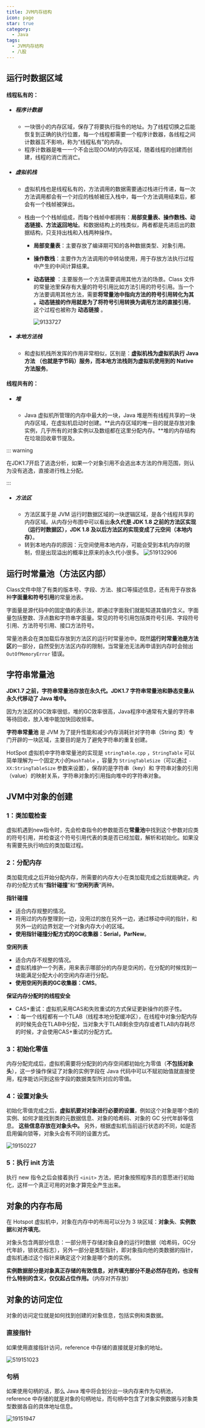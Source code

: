 ```yaml
---
title: JVM内存结构
icon: page
star: true
category:
  - Java
tags:
  - JVM内存结构
  - 八股
---
```


## 运行时数据区域

#### **线程私有的：**

- ##### 程序计数器

  - 一块很小的内存区域，保存了将要执行指令的地址。为了线程切换之后能恢复到正确的执行位置，每一个线程都需要一个程序计数器，各线程之间计数器互不影响，称为“线程私有”的内存。
  - 程序计数器是唯一一个不会出现OOM的内存区域，随着线程的创建而创建，线程的消亡而消亡。
<!-- more -->
- ##### 虚拟机栈

  - 虚拟机栈也是线程私有的，方法调用的数据需要通过栈进行传递，每一次方法调用都会有一个对应的栈帧被压入栈中，每一个方法调用结束后，都会有一个栈帧被弹出。

  - 栈由一个个栈帧组成，而每个栈帧中都拥有：**局部变量表、操作数栈、动态链接、方法返回地址**。和数据结构上的栈类似，两者都是先进后出的数据结构，只支持出栈和入栈两种操作。

    - **局部变量表**：主要存放了编译期可知的各种数据类型、对象引用。

    - **操作数栈**：主要作为方法调用的中转站使用，用于存放方法执行过程中产生的中间计算结果。

    - **动态链接** ：主要服务一个方法需要调用其他方法的场景。Class 文件的常量池里保存有大量的符号引用比如方法引用的符号引用。当一个方法要调用其他方法，需要**将常量池中指向方法的符号引用转化为其 **。动态链接的作用就是为了**将符号引用转换为调用方法的直接引用**，这个过程也被称为 **动态链接** 。

      ![9133727](/markdown/9133727.jpg)

- ##### 本地方法栈

  - 和虚拟机栈所发挥的作用非常相似，区别是：**虚拟机栈为虚拟机执行 Java 方法 （也就是字节码）服务，而本地方法栈则为虚拟机使用到的 Native 方法服务**。

#### **线程共有的：**

- ##### 堆

  - Java 虚拟机所管理的内存中最大的一块，Java 堆是所有线程共享的一块内存区域，在虚拟机启动时创建。**此内存区域的唯一目的就是存放对象实例，几乎所有的对象实例以及数组都在这里分配内存。**堆的内存结构在垃圾回收章节提及。

::: warning

在JDK1.7开启了逃逸分析，如果一个对象引用不会逃出本方法的作用范围，则认为没有逃逸，直接进行栈上分配。

:::

- ##### 方法区

  - 方法区属于是 JVM 运行时数据区域的一块逻辑区域，是各个线程共享的内存区域。从内存分布图中可以看出**永久代是 JDK 1.8 之前的方法区实现（运行时数据区），JDK 1.8 及以后方法区的实现变成了元空间（本地内存）**。
  - 转到本地内存的原因：元空间使用本地内存，可能会受到本机内存的限制，但是出现溢出的概率比原来的永久代小很多。
![519132906](/markdown/519132906.jpg)
## 运行时常量池（方法区内部）

Class文件中除了有类的版本号、字段、方法、接口等描述信息，还有用于存放各种**字面量和符号引用**的常量池表。

字面量是源代码中的固定值的表示法，即通过字面我们就能知道其值的含义。字面量包括整数、浮点数和字符串字面量。常见的符号引用包括类符号引用、字段符号引用、方法符号引用、接口方法符号。

常量池表会在类加载后存放到方法区的运行时常量池中。既然**运行时常量池是方法区**的一部分，自然受到方法区内存的限制，当常量池无法再申请到内存时会抛出 `OutOfMemoryError` 错误。

## 字符串常量池

**JDK1.7 之前，字符串常量池存放在永久代。JDK1.7 字符串常量池和静态变量从永久代移动了 Java 堆中。**

因为方法区的GC效率很低，堆的GC效率很高，Java程序中通常有大量的字符串等待回收，放入堆中能加快回收频率。

**字符串常量池** 是 JVM 为了提升性能和减少内存消耗针对字符串（String 类）专门开辟的一块区域，主要目的是为了避免字符串的重复创建。

HotSpot 虚拟机中字符串常量池的实现是 `stringTable.cpp` ，`StringTable` 可以简单理解为一个固定大小的`HashTable` ，容量为 `StringTableSize`（可以通过 `-XX:StringTableSize` 参数来设置），保存的是字符串（key）和 字符串对象的引用（value）的映射关系，字符串对象的引用指向堆中的字符串对象。

## JVM中对象的创建

### 1：类加载检查

虚拟机遇到new指令时，先会检查指令的参数能否在**常量池**中找到这个参数对应类的符号引用，并检查这个符号引用代表的类是否已经加载，解析和初始化。如果没有需要先执行响应的类加载过程。

### 2：分配内存

类加载完成之后开始分配内存，所需要的内存大小在类加载完成之后就能确定。内存的分配方式有“**指针碰撞**”和“**空闲列表**”两种。

**指针碰撞**

- 适合内存规整的情况。
- 将用过的内存整理到一边，没用过的放在另外一边，通过移动中间的指针，和另外一边的边界划定一个对象内存大小的区域。
- **使用指针碰撞分配方式的GC收集器：Serial，ParNew**。

**空闲列表**

- 适合内存不规整的情况。
- 虚拟机维护一个列表，用来表示哪部分的内存是空闲的，在分配的时候找到一块能满足分配大小的空闲内存进行分配。
- **使用空闲列表的GC收集器：CMS**。

**保证内存分配时的线程安全**

- CAS+重试：虚拟机采用CAS和失败重试的方式保证更新操作的原子性。
- ：每一个线程都有一个TLAB（线程本地分配缓冲区），在线程中对象分配内存的时候先会在TLAB中分配，当对象大于TLAB剩余空内存或者TLAB内存耗尽的时候，才会使用CAS+重试的分配方式。

### 3：初始化零值

内存分配完成后，虚拟机需要将分配到的内存空间都初始化为零值（**不包括对象头**），这一步操作保证了对象的实例字段在 Java 代码中可以不赋初始值就直接使用，程序能访问到这些字段的数据类型所对应的零值。

### 4：设置对象头

初始化零值完成之后，**虚拟机要对对象进行必要的设置**，例如这个对象是哪个类的实例、如何才能找到类的元数据信息、对象的哈希码、对象的 GC 分代年龄等信息。 **这些信息存放在对象头中。** 另外，根据虚拟机当前运行状态的不同，如是否启用偏向锁等，对象头会有不同的设置方式。

![19150227](/markdown/19150227.jpg)

### 5：执行 init 方法

执行 new 指令之后会接着执行 `<init>` 方法，把对象按照程序员的意愿进行初始化，这样一个真正可用的对象才算完全产生出来。

## 对象的内存布局

在 Hotspot 虚拟机中，对象在内存中的布局可以分为 3 块区域：**对象头**、**实例数据**和**对齐填充**。

对象头包含两部分信息：一部分用于存储对象自身的运行时数据（哈希码，GC分代年龄，锁状态标志），另外一部分是类型指针，即对象指向他的类数据的指针，虚拟机通过这个指针来确定这个对象是哪个类的实例。

**实例数据部分是对象真正存储的有效信息，对齐填充部分不是必然存在的，也没有什么特别的含义，仅仅起占位作用。**（内存对齐存放）

## 对象的访问定位

对象的访问定位就是如何找到创建的对象信息，包括实例和类数据。

### 直接指针

如果使用直接指针访问，reference 中存储的直接就是对象的地址。

![519151023](/markdown/519151023.jpg)

### 句柄

如果使用句柄的话，那么 Java 堆中将会划分出一块内存来作为句柄池，reference 中存储的就是对象的句柄地址，而句柄中包含了对象实例数据与对象类型数据各自的具体地址信息。

![19151947](/markdown/19151947.jpg)
